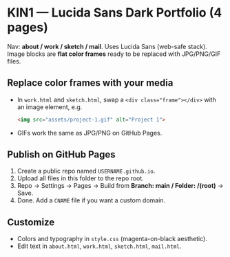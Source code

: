 # KIN1 — Lucida Sans Dark Portfolio (4 pages)

Nav: **about / work / sketch / mail**. Uses Lucida Sans (web-safe stack).  
Image blocks are **flat color frames** ready to be replaced with JPG/PNG/GIF files.

## Replace color frames with your media
- In `work.html` and `sketch.html`, swap a `<div class="frame"></div>` with an image element, e.g.
  ```html
  <img src="assets/project-1.gif" alt="Project 1">
  ```
- GIFs work the same as JPG/PNG on GitHub Pages.

## Publish on GitHub Pages
1. Create a public repo named `USERNAME.github.io`.
2. Upload all files in this folder to the repo root.
3. Repo → Settings → Pages → Build from **Branch: main / Folder: /(root)** → Save.
4. Done. Add a `CNAME` file if you want a custom domain.

## Customize
- Colors and typography in `style.css` (magenta-on-black aesthetic).
- Edit text in `about.html`, `work.html`, `sketch.html`, `mail.html`.
